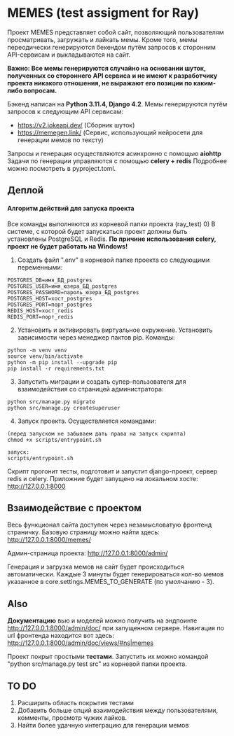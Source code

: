 
# MEMES (test assigment for Ray)

Проект MEMES представляет собой сайт, позволяющий пользователям просматривать, загружать и лайкать мемы. Кроме того, мемы переодически генерируются бекендом путём запросов к сторонним API-сервисам и выкладываются на сайт.

**Важно: Все мемы генерируются случайно на основании шуток, полученных со стороннего API сервиса**
**и не имеют к разработчику проекта никакого отношения, не выражают его позиции по каким-либо вопросам.**

Бэкенд написан на **Python 3.11.4, Django 4.2**.
Мемы генерируются путём запросов к следующим API сервисам:
- https://v2.jokeapi.dev/ (Сборник шуток)
- https://memegen.link/ (Сервис, использующий нейросети для генерации мемов по тексту)

Запросы и генерация осуществляются асинхронно с помощью **aiohttp**
Задачи по генерации управляются с помощью **celery + redis**
Подробнее можно посмотреть в pyproject.toml.

## Деплой
#### Алгоритм действий для запуска проекта
Все команды выполняются из корневой папки проекта (ray_test)
0) В системе, с которой будет запускаться проект должны быть установлены PostgreSQL и Redis.
**По причине использования celery, проект не будет работать на Windows!**

1) Создать файл ".env" в корневой папке проекта со следующими переменными:
```
POSTGRES_DB=имя_БД_postgres
POSTGRES_USER=имя_юзера_БД_postgres
POSTGRES_PASSWORD=пароль_юзера_БД_postgres
POSTGRES_HOST=хост_postgres
POSTGRES_PORT=порт_postgres
REDIS_HOST=хост_redis
REDIS_PORT=порт_redis
```
2) Установить и активировать виртуальное окружение.
Установить зависимости через менеджер пактов pip.
Команды:
```
python -m venv venv
source venv/bin/activate
python -m pip install --upgrade pip
pip install -r requirements.txt
```
3) Запустить миграции и создать супер-пользователя для взаимодействия со страницей администратора:
```
python src/manage.py migrate
python src/manage.py createsuperuser
``` 
4) Запуск проекта.
Осуществляется командами:
```
(перед запуском не забываем дать права на запуск скрипта)
chmod +x scripts/entrypoint.sh

запуск:
scripts/entrypoint.sh
```
Скрипт прогонит тесты, подготовит и запустит django-проект, сервер redis и celery.
Приложние будет запущено на локальном хосте:
http://127.0.0.1:8000

## Взаимодействие с проектом
Весь функционал сайта доступен через незамысловатую
фронтенд страничку. Базовую страницу можно найти здесь:
http://127.0.0.1:8000/memes/

Админ-страница проекта:
http://127.0.0.1:8000/admin/

Генерация и загрузка мемов на сайт будет происходиться автоматически.
Каждые 3 минуты будет генерироваться кол-во мемов указанное в core.settings.MEMES_TO_GENERATE (по умолчанию - 3).

## Also
**Документацию** вью и моделей можно получить на эндпоинте http://127.0.0.1:8000/admin/doc/ при запущенном сервере.
Навигация по url фронтенда находится вот здесь: http://127.0.0.1:8000/admin/doc/views/#ns|memes


Проект покрыт простыми **тестами**. Запустить их можно командой "python src/manage.py test src" из корневой папки проекта.


## TO DO
1) Расширить область покрытия тестами
2) Добавить больше опций взаимодействия между пользователями, комменты, просмотр чужих лайков.
3) Найти более удачную интеграцию для генерации мемов

